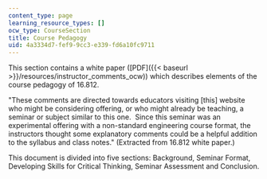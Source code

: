 ```yaml
---
content_type: page
learning_resource_types: []
ocw_type: CourseSection
title: Course Pedagogy
uid: 4a3334d7-fef9-9cc3-e339-fd6a10fc9711
---
```


This section contains a white paper ([PDF]({{< baseurl >}}/resources/instructor_comments_ocw)) which describes elements of the course pedagogy of 16.812.

"These comments are directed towards educators visiting \[this\] website who might be considering offering, or who might already be teaching, a seminar or subject similar to this one.  Since this seminar was an experimental offering with a non-standard engineering course format, the instructors thought some explanatory comments could be a helpful addition to the syllabus and class notes." (Extracted from 16.812 white paper.)

This document is divided into five sections: Background, Seminar Format, Developing Skills for Critical Thinking, Seminar Assessment and Conclusion.